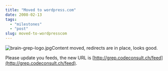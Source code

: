 ```yaml
---
title: "Moved to wordpress.com"
date: 2008-02-13
tags: 
  - "milestones"
  - "post"
slug: moved-to-wordpresscom
---
```


![brain-grep-logo.jpg](/assets/images/imagesbrain-grep-logo.jpg)Content moved, redirects are in place, looks good.

Please update you feeds, the new URL is [http://grep.codeconsult.ch/feed](http://grep.codeconsult.ch/feed).
